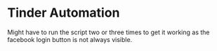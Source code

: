 # Tinder Automation

Might have to run the script two or three times to get it working as the facebook login button is not always visible.
